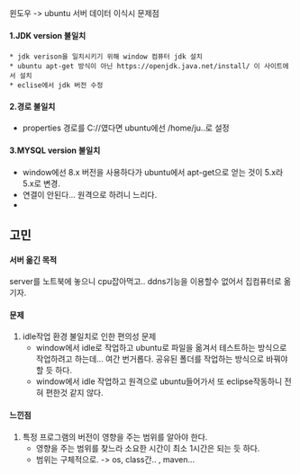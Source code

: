 윈도우 -> ubuntu 서버 데이터 이식시 문제점



#### 1.JDK version 불일치

	* jdk verison을 일치시키기 위해 window 컴퓨터 jdk 설치
	* ubuntu apt-get 방식이 아닌 https://openjdk.java.net/install/ 이 사이트에서 설치
	* eclise에서 jdk 버전 수정



#### 2.경로 불일치

* properties 경로를 C://였다면 ubuntu에선 /home/ju..로 설정



#### 3.MYSQL version 불일치

* window에선 8.x 버전을 사용하다가 ubuntu에서 apt-get으로 얻는 것이 5.x라 5.x로 변경.
* 연결이 안된다... 원격으로 하려니 느리다.
* 



## 고민

#### 

#### 서버 옮긴 목적

server를 노트북에 놓으니 cpu잡아먹고.. ddns기능을 이용할수 없어서 집컴퓨터로 옮기자.

#### 문제

1. idle작업 환경 불일치로 인한 편의성 문제
   * window에서 idle로 작업하고 ubuntu로 파일을 옮겨서 테스트하는 방식으로 작업하려고 하는데... 여간 번거롭다. 공유된 폴더를 작업하는 방식으로 바꿔야할 듯 하다.
   * window에서 idle 작업하고 원격으로 ubuntu들어가서 또 eclipse작동하니 전혀 편한것 같지 않다.



#### 느낀점

1. 특정 프로그램의 버전이 영향을 주는 범위를 알아야 한다.
   * 영향을 주는 범위를 찾느라 소요한 시간이 최소 1시간은 되는 듯 하다.
   * 범위는 구체적으로.  -> os, class간.. , maven...